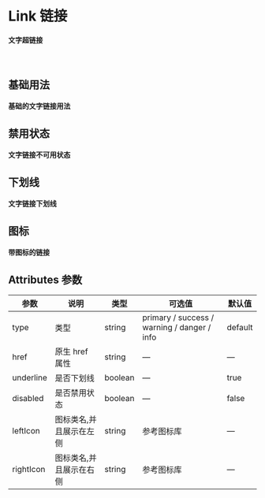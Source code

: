 <script setup>
import demo1 from './demo1.vue';
import demo2 from './demo2.vue';
import demo3 from './demo3.vue';
import demo4 from './demo4.vue';
import preview from '@/components/preview.vue';
</script>

# Link 链接

#### 文字超链接

<br/>

## 基础用法
#### 基础的文字链接用法
<div class="source">
  <demo1/>
</div>
<preview compName="link" demoName="demo1"/>


## 禁用状态
#### 文字链接不可用状态
<div class="source">
  <demo2/>
</div>
<preview compName="link" demoName="demo2"/>


## 下划线
#### 文字链接下划线
<div class="source">
  <demo3/>
</div>
<preview compName="link" demoName="demo3"/>


## 图标
#### 带图标的链接
<div class="source">
  <demo4/>
</div>
<preview compName="link" demoName="demo4"/>


## Attributes 参数
| 参数          | 说明            | 类型            | 可选值         | 默认值   |
|------------   |---------------- |----------------|-------------- |-------- |
| type          | 类型            | string          |	primary / success / warning / danger / info      | default      |
| href          | 原生 href 属性   | string         | —       | —          |
| underline     | 是否下划线       | boolean         | —      | 	true     |
| disabled      | 是否禁用状态     | boolean         | —      | false      |
| leftIcon      | 图标类名,并且展示在左侧   | string     | 参考图标库      | 	—     |
| rightIcon     | 图标类名,并且展示在右侧   | string     | 参考图标库      |  —     |
  
<br/>

